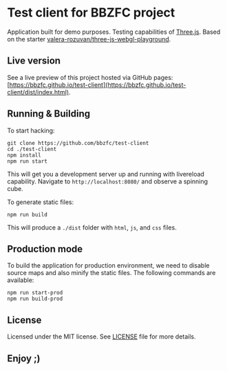 # Test client for BBZFC project

Application built for demo purposes.
Testing capabilities of [Three.js](https://github.com/mrdoob/three.js/).
Based on the starter [valera-rozuvan/three-js-webgl-playground](https://github.com/valera-rozuvan/three-js-webgl-playground).

## Live version

See a live preview of this project hosted via GitHub pages:
[https://bbzfc.github.io/test-client](https://bbzfc.github.io/test-client/dist/index.html).

## Running & Building

To start hacking:

```
git clone https://github.com/bbzfc/test-client
cd ./test-client
npm install
npm run start
```

This will get you a development server up and running with livereload capability.
Navigate to `http://localhost:8080/` and observe a spinning cube.

To generate static files:

```
npm run build
```

This will produce a `./dist` folder with `html`, `js`, and `css` files.

## Production mode

To build the application for production environment, we need to disable source maps and also minify
the static files. The following commands are available:

```
npm run start-prod
npm run build-prod
```

## License

Licensed under the MIT license. See [LICENSE](LICENSE) file for more details.

## Enjoy ;)
